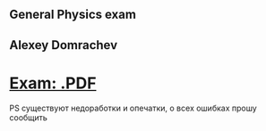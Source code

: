 ## General Physics exam 
## Alexey Domrachev
# [Exam: .PDF](GenPhys.pdf)
PS существуют недоработки и опечатки, о всех ошибках прошу сообщить
